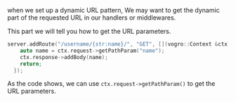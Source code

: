when we set up a dynamic URL pattern, We may want to get the dynamic part of the requested URL in our handlers or middlewares.

This part we will tell you how to get the URL parameters.

``` c++
server.addRoute("/username/{str:name}/", "GET", [](vogro::Context &ctx) {
    auto name = ctx.request->getPathParam("name");
    ctx.response->addBody(name);
    return;
  });
```
As the code shows, we can use `ctx.request->getPathParam()` to get the URL parameters.
